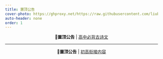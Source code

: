 ```yaml
---
title: 置顶公告
cover-photo: https://ghproxy.net/https://raw.githubusercontent.com/liubanlaobanzhang/Test/master/assets/images/blue.png
auto-header: none
order: 1
---
```


<div align="center">

📣**置顶公告** | [高中必背古诗文](https://liubanlaobanzhang.github.io/Test/2023/07/20/高中必背古诗文.html)

</div>

<HR align=center width="100%" color=#000000 SIZE=3>

<div align="center">

📣**置顶公告** | [初高衔接内容](https://liubanlaobanzhang.github.io/Test/2023/07/26/初高衔接内容.html)

</div>